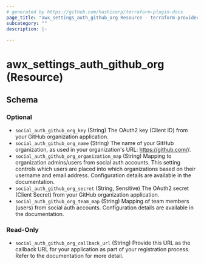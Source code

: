 ```yaml
---
# generated by https://github.com/hashicorp/terraform-plugin-docs
page_title: "awx_settings_auth_github_org Resource - terraform-provider-awx"
subcategory: ""
description: |-
  
---
```


# awx_settings_auth_github_org (Resource)





<!-- schema generated by tfplugindocs -->
## Schema

### Optional

- `social_auth_github_org_key` (String) The OAuth2 key (Client ID) from your GitHub organization application.
- `social_auth_github_org_name` (String) The name of your GitHub organization, as used in your organization's URL: https://github.com/<yourorg>/.
- `social_auth_github_org_organization_map` (String) Mapping to organization admins/users from social auth accounts. This setting
controls which users are placed into which organizations based on their
username and email address. Configuration details are available in the
documentation.
- `social_auth_github_org_secret` (String, Sensitive) The OAuth2 secret (Client Secret) from your GitHub organization application.
- `social_auth_github_org_team_map` (String) Mapping of team members (users) from social auth accounts. Configuration
details are available in the documentation.

### Read-Only

- `social_auth_github_org_callback_url` (String) Provide this URL as the callback URL for your application as part of your registration process. Refer to the documentation for more detail.
